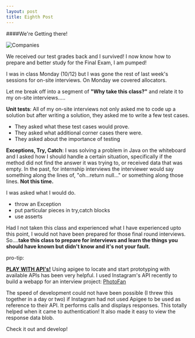```yaml
---
layout: post
title: Eighth Post
---
```

####We're Getting there!

![Companies](http://imgs.xkcd.com/comics/job_interview.png)


We received our test grades back and I survived!
I now know how to prepare and better study for the Final Exam, I am  pumped!

I was in class Monday (10/12) but I was gone the rest of last week's sessions for on-site interviews.
On Monday we covered allocators.

Let me break off into a segment of <b>"Why take this class?"</b> and relate it to my on-site interviews.....

<b>Unit tests</b>:
All of my on-site interviews not only asked me to code up a solution but after writing a solution, they asked me to write a few test cases.
- They asked what these test cases would prove.
- They asked what additional corner cases there were.
- They asked about the importance of testing

<b>Exceptions, Try, Catch</b>:
I was solving a problem in Java on the whiteboard and I asked how I should handle a certain situation, specifically if the 
method did not find the answer it was trying to, or received data that was empty. In the past, for internship interviews the interviewer
would say something along the lines of, "oh...return null..." or something along those lines. <b>Not this time.</b>

I was asked what I would do.

- throw an Exception
- put particular pieces in try,catch blocks
- use asserts

Had I not taken this class and experienced what I have experienced upto this point, I would not have been prepared for those final round interviews.
So....<b>take this class to prepare for interviews and learn the things you should have known but didn't know and it's not your fault.</b>




pro-tip: 

<b>[PLAY WITH API's!](https://apigee.com/providers?statusCode=303)</b>
Using apigee to locate and start prototyping with available APIs has been very helpful.
I used Instagram's API recently to build a webapp for an interview project: [PhotoFan](http://mannypamintuan.github.io/PhotoFan/)

The speed of development could not have been possible (I threw this together in a day or two) if Instagram had not used Apigee to be used as reference to their API.
It performs calls and displays responses.
This totally helped when it came to authentication!
It also made it easy to view the response data blob.

Check it out and develop!
